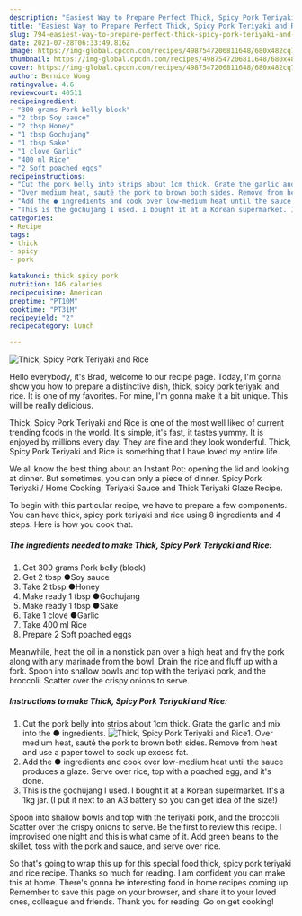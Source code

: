 ```yaml
---
description: "Easiest Way to Prepare Perfect Thick, Spicy Pork Teriyaki and Rice"
title: "Easiest Way to Prepare Perfect Thick, Spicy Pork Teriyaki and Rice"
slug: 794-easiest-way-to-prepare-perfect-thick-spicy-pork-teriyaki-and-rice
date: 2021-07-28T06:33:49.816Z
image: https://img-global.cpcdn.com/recipes/4987547206811648/680x482cq70/thick-spicy-pork-teriyaki-and-rice-recipe-main-photo.jpg
thumbnail: https://img-global.cpcdn.com/recipes/4987547206811648/680x482cq70/thick-spicy-pork-teriyaki-and-rice-recipe-main-photo.jpg
cover: https://img-global.cpcdn.com/recipes/4987547206811648/680x482cq70/thick-spicy-pork-teriyaki-and-rice-recipe-main-photo.jpg
author: Bernice Wong
ratingvalue: 4.6
reviewcount: 40511
recipeingredient:
- "300 grams Pork belly block"
- "2 tbsp Soy sauce"
- "2 tbsp Honey"
- "1 tbsp Gochujang"
- "1 tbsp Sake"
- "1 clove Garlic"
- "400 ml Rice"
- "2 Soft poached eggs"
recipeinstructions:
- "Cut the pork belly into strips about 1cm thick. Grate the garlic and mix into the ● ingredients."
- "Over medium heat, sauté the pork to brown both sides. Remove from heat and use a paper towel to soak up excess fat."
- "Add the ● ingredients and cook over low-medium heat until the sauce produces a glaze. Serve over rice, top with a poached egg, and it&#39;s done."
- "This is the gochujang I used. I bought it at a Korean supermarket. It&#39;s a 1kg jar. (I put it next to an A3 battery so you can get idea of the size!)"
categories:
- Recipe
tags:
- thick
- spicy
- pork

katakunci: thick spicy pork 
nutrition: 146 calories
recipecuisine: American
preptime: "PT10M"
cooktime: "PT31M"
recipeyield: "2"
recipecategory: Lunch

---
```



![Thick, Spicy Pork Teriyaki and Rice](https://img-global.cpcdn.com/recipes/4987547206811648/680x482cq70/thick-spicy-pork-teriyaki-and-rice-recipe-main-photo.jpg)

Hello everybody, it's Brad, welcome to our recipe page. Today, I'm gonna show you how to prepare a distinctive dish, thick, spicy pork teriyaki and rice. It is one of my favorites. For mine, I'm gonna make it a bit unique. This will be really delicious.

Thick, Spicy Pork Teriyaki and Rice is one of the most well liked of current trending foods in the world. It's simple, it's fast, it tastes yummy. It is enjoyed by millions every day. They are fine and they look wonderful. Thick, Spicy Pork Teriyaki and Rice is something that I have loved my entire life.

We all know the best thing about an Instant Pot: opening the lid and looking at dinner. But sometimes, you can only a piece of dinner. Spicy Pork Teriyaki / Home Cooking. Teriyaki Sauce and Thick Teriyaki Glaze Recipe.


To begin with this particular recipe, we have to prepare a few components. You can have thick, spicy pork teriyaki and rice using 8 ingredients and 4 steps. Here is how you cook that.

<!--inarticleads1-->

##### The ingredients needed to make Thick, Spicy Pork Teriyaki and Rice:

1. Get 300 grams Pork belly (block)
1. Get 2 tbsp ●Soy sauce
1. Take 2 tbsp ●Honey
1. Make ready 1 tbsp ●Gochujang
1. Make ready 1 tbsp ●Sake
1. Take 1 clove ●Garlic
1. Take 400 ml Rice
1. Prepare 2 Soft poached eggs


Meanwhile, heat the oil in a nonstick pan over a high heat and fry the pork along with any marinade from the bowl. Drain the rice and fluff up with a fork. Spoon into shallow bowls and top with the teriyaki pork, and the broccoli. Scatter over the crispy onions to serve. 

<!--inarticleads2-->

##### Instructions to make Thick, Spicy Pork Teriyaki and Rice:

1. Cut the pork belly into strips about 1cm thick. Grate the garlic and mix into the ● ingredients.
<img src="https://img-global.cpcdn.com/steps/6662937390350336/160x128cq70/thick-spicy-pork-teriyaki-and-rice-recipe-step-1-photo.jpg" alt="Thick, Spicy Pork Teriyaki and Rice">1. Over medium heat, sauté the pork to brown both sides. Remove from heat and use a paper towel to soak up excess fat.
1. Add the ● ingredients and cook over low-medium heat until the sauce produces a glaze. Serve over rice, top with a poached egg, and it&#39;s done.
1. This is the gochujang I used. I bought it at a Korean supermarket. It&#39;s a 1kg jar. (I put it next to an A3 battery so you can get idea of the size!)


Spoon into shallow bowls and top with the teriyaki pork, and the broccoli. Scatter over the crispy onions to serve. Be the first to review this recipe. I improvised one night and this is what came of it. Add green beans to the skillet, toss with the pork and sauce, and serve over rice. 

So that's going to wrap this up for this special food thick, spicy pork teriyaki and rice recipe. Thanks so much for reading. I am confident you can make this at home. There's gonna be interesting food in home recipes coming up. Remember to save this page on your browser, and share it to your loved ones, colleague and friends. Thank you for reading. Go on get cooking!
